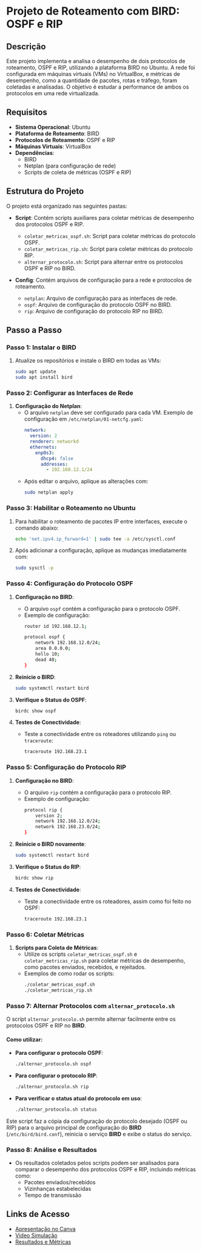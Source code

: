 # Projeto de Roteamento com BIRD: OSPF e RIP

## Descrição

Este projeto implementa e analisa o desempenho de dois protocolos de roteamento, OSPF e RIP, utilizando a plataforma BIRD no Ubuntu. A rede foi configurada em máquinas virtuais (VMs) no VirtualBox, e métricas de desempenho, como a quantidade de pacotes, rotas e tráfego, foram coletadas e analisadas. O objetivo é estudar a performance de ambos os protocolos em uma rede virtualizada.

## Requisitos

- **Sistema Operacional**: Ubuntu
- **Plataforma de Roteamento**: BIRD
- **Protocolos de Roteamento**: OSPF e RIP
- **Máquinas Virtuais**: VirtualBox
- **Dependências**: 
  - BIRD
  - Netplan (para configuração de rede)
  - Scripts de coleta de métricas (OSPF e RIP)

## Estrutura do Projeto

O projeto está organizado nas seguintes pastas:

- **Script**: Contém scripts auxiliares para coletar métricas de desempenho dos protocolos OSPF e RIP.
  - `coletar_metricas_ospf.sh`: Script para coletar métricas do protocolo OSPF.
  - `coletar_metricas_rip.sh`: Script para coletar métricas do protocolo RIP.
  - `alternar_protocolo.sh`: Script para alternar entre os protocolos OSPF e RIP no BIRD.
  
- **Config**: Contém arquivos de configuração para a rede e protocolos de roteamento.
  - `netplan`: Arquivo de configuração para as interfaces de rede.
  - `ospf`: Arquivo de configuração do protocolo OSPF no BIRD.
  - `rip`: Arquivo de configuração do protocolo RIP no BIRD.

## Passo a Passo

### Passo 1: Instalar o BIRD

1. Atualize os repositórios e instale o BIRD em todas as VMs:
   ```bash
   sudo apt update
   sudo apt install bird
   ```

### Passo 2: Configurar as Interfaces de Rede

1. **Configuração do Netplan**:
   - O arquivo `netplan` deve ser configurado para cada VM. Exemplo de configuração em `/etc/netplan/01-netcfg.yaml`:
     ```yaml
     network:
       version: 2
       renderer: networkd
       ethernets:
         enp0s3:
           dhcp4: false
           addresses:
             - 192.168.12.1/24
     ```
   - Após editar o arquivo, aplique as alterações com:
     ```bash
     sudo netplan apply
     ```

### Passo 3: Habilitar o Roteamento no Ubuntu

1. Para habilitar o roteamento de pacotes IP entre interfaces, execute o comando abaixo:
   ```bash
   echo 'net.ipv4.ip_forward=1' | sudo tee -a /etc/sysctl.conf
   ```

2. Após adicionar a configuração, aplique as mudanças imediatamente com:
   ```bash
   sudo sysctl -p
   ```

### Passo 4: Configuração do Protocolo OSPF

1. **Configuração no BIRD**:
   - O arquivo `ospf` contém a configuração para o protocolo OSPF.
   - Exemplo de configuração:
     ```bash
     router id 192.168.12.1;

     protocol ospf {
         network 192.168.12.0/24;
         area 0.0.0.0;
         hello 10;
         dead 40;
     }
     ```
   
2. **Reinicie o BIRD**:
   ```bash
   sudo systemctl restart bird
   ```

3. **Verifique o Status do OSPF**:
   ```bash
   birdc show ospf
   ```

4. **Testes de Conectividade**:
   - Teste a conectividade entre os roteadores utilizando `ping` ou `traceroute`:
     ```bash
     traceroute 192.168.23.1
     ```

### Passo 5: Configuração do Protocolo RIP

1. **Configuração no BIRD**:
   - O arquivo `rip` contém a configuração para o protocolo RIP.
   - Exemplo de configuração:
     ```bash
     protocol rip {
         version 2;
         network 192.168.12.0/24;
         network 192.168.23.0/24;
     }
     ```

2. **Reinicie o BIRD novamente**:
   ```bash
   sudo systemctl restart bird
   ```

3. **Verifique o Status do RIP**:
   ```bash
   birdc show rip
   ```

4. **Testes de Conectividade**:
   - Teste a conectividade entre os roteadores, assim como foi feito no OSPF:
     ```bash
     traceroute 192.168.23.1
     ```

### Passo 6: Coletar Métricas

1. **Scripts para Coleta de Métricas**:
   - Utilize os scripts `coletar_metricas_ospf.sh` e `coletar_metricas_rip.sh` para coletar métricas de desempenho, como pacotes enviados, recebidos, e rejeitados.
   - Exemplos de como rodar os scripts:
     ```bash
     ./coletar_metricas_ospf.sh
     ./coletar_metricas_rip.sh
     ```

### Passo 7: Alternar Protocolos com `alternar_protocolo.sh`

O script `alternar_protocolo.sh` permite alternar facilmente entre os protocolos OSPF e RIP no **BIRD**. 

#### Como utilizar:
- **Para configurar o protocolo OSPF**:
  ```bash
  ./alternar_protocolo.sh ospf
  ```

- **Para configurar o protocolo RIP**:
  ```bash
  ./alternar_protocolo.sh rip
  ```

- **Para verificar o status atual do protocolo em uso**:
  ```bash
  ./alternar_protocolo.sh status
  ```

Este script faz a cópia da configuração do protocolo desejado (OSPF ou RIP) para o arquivo principal de configuração do **BIRD** (`/etc/bird/bird.conf`), reinicia o serviço **BIRD** e exibe o status do serviço.

### Passo 8: Análise e Resultados

- Os resultados coletados pelos scripts podem ser analisados para comparar o desempenho dos protocolos OSPF e RIP, incluindo métricas como:
  - Pacotes enviados/recebidos
  - Vizinhanças estabelecidas
  - Tempo de transmissão

## Links de Acesso
- [Apresentação no Canva](https://www.canva.com/design/DAG0SYnyoZ8/BE3eoIOqBFimoGAPLzdjWg/view?utm_content=DAG0SYnyoZ8&utm_campaign=designshare&utm_medium=link2&utm_source=uniquelinks&utlId=h181874910c)
- [Video Simulação](https://drive.google.com/drive/folders/1GdOK8ik1i9xf2bh808aHjiZX8QxrpfpE?usp=drive_link)
- [Resultados e Métricas](https://drive.google.com/drive/folders/1_GjNphvkBFNCWCebZhgsAJ2kV-DymHrc?usp=drive_link)

